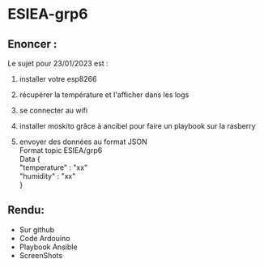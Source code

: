 # ESIEA-grp6

## Enoncer :
Le sujet pour 23/01/2023 est : 
1. installer votre esp8266
2. récupérer la température et l'afficher dans les logs
3. se connecter au wifi
4. installer moskito grâce à ancibel pour faire un playbook sur la rasberry

5. envoyer des données au format JSON  
    Format topic ESIEA/grp6  
    Data {  
        "temperature" : "xx"  
        "humidity" : "xx"  
    }  

## Rendu:
- Sur github
- Code Ardouino
- Playbook Ansible
- ScreenShots

